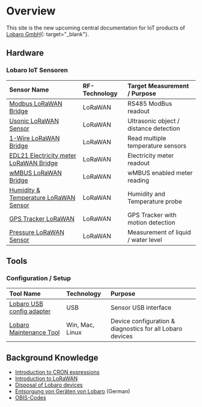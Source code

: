 # Overview

This site is the new upcoming central documentation for IoT products 
of [Lobaro GmbH](https://www.lobaro.de){: target="_blank"}.

<!-- ![Lobaro-Logo](./img/slogan_links_webHeader_.png){: style="height:40px;width:143px"} -->

## Hardware

### Lobaro IoT Sensoren

| Sensor Name         | RF-Technology     | Target Measurement / Purpose |
| :-------------  |:----------------|:----------------|
| [Modbus LoRaWAN Bridge](iot-devices/modbus-lorawan)       | LoRaWAN | RS485 ModBus readout |
| [Usonic LoRaWAN Sensor](iot-devices/usonic-lorawan)  | LoRaWAN | Ultrasonic object / distance detection |
| [1-Wire LoRaWAN Bridge](iot-devices/1-wire-lorawan)       | LoRaWAN | Read multiple temperature sensors |
| [EDL21 Electricity meter LoRaWAN Bridge](iot-devices/edl21-opto-lorawan) | LoRaWAN | Electricity meter readout |
| [wMBUS LoRaWAN Bridge](iot-devices/wmbus-lorawan) | LoRaWAN | wMBUS enabled meter reading |
| [Humidity & Temperature LoRaWAN Sensor](iot-devices/humidity-temp-lorawan) | LoRaWAN | Humidity and Temperature probe |
| [GPS Tracker LoRaWAN](iot-devices/gps-lorawan) | LoRaWAN | GPS Tracker with motion detection |
| [Pressure LoRaWAN Sensor](iot-devices/pressure-lorawan) | LoRaWAN | Measurement of liquid / water level |

## Tools

### Configuration / Setup
| Tool Name     | Technology     | Purpose   | 
| :-------------  |:----------------|:----------------|
| [Lobaro USB config adapter](tools/usb-config-adapter.md) | USB | Sensor USB interface |
| [Lobaro Maintenance Tool](tools/lobaro-tool.md) | Win, Mac, Linux | Device configuration & diagnostics for all Lobaro devices|


## Background Knowledge
* [Introduction to CRON expressions](background/cron-expressions) 
* [Introduction to LoRaWAN](background/lorawan) 
* [Disposal of Lobaro devices](background/weee-disposal)
* [Entsorgung von Geräten von Lobaro](background/weee-entsorgung) (German)
* [OBIS-Codes](background/obis-codes)

[lobaro]: https://lobaro.com
